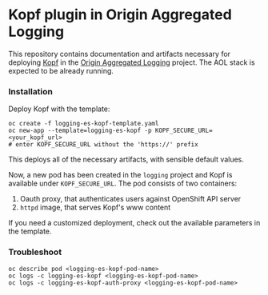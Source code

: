 # Kopf plugin in Origin Aggregated Logging
This repository contains documentation and artifacts necessary for deploying [Kopf](https://github.com/lmenezes/elasticsearch-kopf) in the [Origin Aggregated Logging](https://github.com/openshift/origin-aggregated-logging) project.
The AOL stack is expected to be already running.

### Installation
Deploy Kopf with the template:
```
oc create -f logging-es-kopf-template.yaml
oc new-app --template=logging-es-kopf -p KOPF_SECURE_URL=<your_kopf_url>
# enter KOPF_SECURE_URL without the 'https://' prefix
```
This deploys all of the necessary artifacts, with sensible default values.

Now, a new pod has been created in the `logging` project and Kopf is available
under `KOPF_SECURE_URL`. The pod consists of two containers:
1. Oauth proxy, that authenticates users against OpenShift API server
2. `httpd` image, that serves Kopf's www content

If you need a customized deployment, check out the available parameters in the
template.

### Troubleshoot
```
oc describe pod <logging-es-kopf-pod-name>
oc logs -c logging-es-kopf <logging-es-kopf-pod-name>
oc logs -c logging-es-kopf-auth-proxy <logging-es-kopf-pod-name>
```

